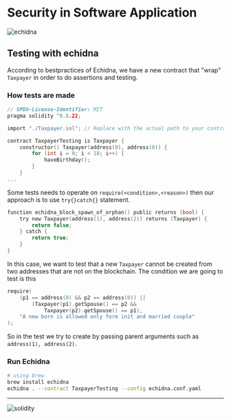 # Security in Software Application
![echidna](https://github.com/Owanesh/SSA2324/actions/workflows/main.yml/badge.svg?branch=main)

## Testing with echidna
According to bestpractices of Echidna, we have a new contract that "wrap" `Taxpayer` in order to do assertions and testing.
### How tests are made
```c
// SPDX-License-Identifier: MIT
pragma solidity ^0.8.22;

import "./Taxpayer.sol"; // Replace with the actual path to your contract

contract TaxpayerTesting is Taxpayer {
    constructor() Taxpayer(address(0), address(0)) {
        for (int i = 0; i < 18; i++) {
            haveBirthday();
        }
    }
...
```
Some tests needs to operate on `require(<condition>,<reason>)` then our approach is to use `try{}catch{}` statement.
```c
function echidna_block_spawn_of_orphan() public returns (bool) {
    try new Taxpayer(address(1), address(2)) returns (Taxpayer) {
        return false;
    } catch {
        return true;
    }
}
```
In this case, we want to test that a new `Taxpayer` cannot be created from two addresses that are not on the blockchain. The condition we are going to test is this 
```c
require(
    (p1 == address(0) && p2 == address(0)) ||
        (Taxpayer(p1).getSpouse() == p2 &&
            Taxpayer(p2).getSpouse() == p1),
    "A new born is allowed only form init and married couple"
);
```
So in the test we try to create by passing parent arguments such as `address(1), address(2)`.
### Run Echidna
```sh
# using brew
brew install echidna
echidna . --contract TaxpayerTesting --config echidna.conf.yaml
```

---
![solidity](https://img.shields.io/badge/Solidity-e6e6e6?style=for-the-badge&logo=solidity&logoColor=black)
